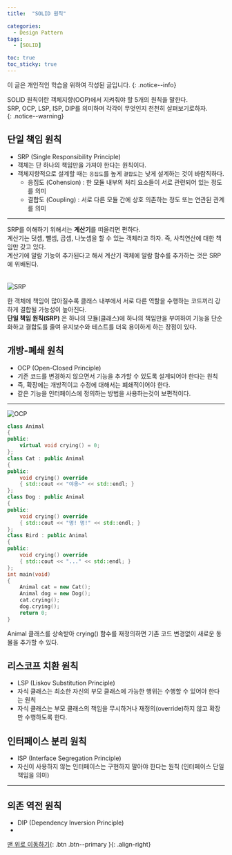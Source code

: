 ```yaml
---
title:  "SOLID 원칙" 

categories:
  - Design Pattern
tags:
  - [SOLID]

toc: true
toc_sticky: true
---
```

이 글은 개인적인 학습을 위하여 작성된 글입니다.
{: .notice--info}  

SOLID 원칙이란 객체지향(OOP)에서 지켜줘야 할 5개의 원칙을 말한다.  
SRP, OCP, LSP, ISP, DIP를 의미하며 각각이 무엇인지 천천히 살펴보기로하자.  
{: .notice--warning}  


## 단일 책임 원칙  
- SRP (Single Responsibility Principle)
- 객체는 단 하나의 책임만을 가져야 한다는 원칙이다.  
- 객체지향적으로 설계할 때는 `응집도`를 높게 `결합도`는 낮게 설계하는 것이 바람직하다.  
    - 응집도 (Cohension) : 한 모듈 내부의 처리 요소들이 서로 관련되어 있는 정도를 의미  
    - 결합도 (Coupling) : 서로 다른 모듈 간에 상호 의존하는 정도 또는 연관된 관계를 의미  

***
SRP를 이해하기 위해서는 **계산기**를 떠올리면 편하다.  
계산기는 덧셈, 뺄셈, 곱셈, 나눗셈을 할 수 있는 객체라고 하자. 즉, 사칙연산에 대한 책임만 갖고 있다.  
계산기에 알람 기능이 추가된다고 해서 계산기 객체에 알람 함수를 추가하는 것은 SRP에 위배된다.  
<br>  
![SRP](https://user-images.githubusercontent.com/38198388/198814180-93a4a8c1-e8a9-4316-8389-fab4697c5f00.png)

한 객체에 책임이 많아질수록 클래스 내부에서 서로 다른 역할을 수행하는 코드끼리 강하게 결합될 가능성이 높아진다.  
**단일 책임 원칙(SRP)** 은 하나의 모듈(클래스)에 하나의 책임만을 부여하여 기능을 단순화하고 결합도를 줄여 유지보수와 테스트를 더욱 용이하게 하는 장점이 있다.  


## 개방-폐쇄 원칙  
- OCP (Open-Closed Principle)  
- 기존 코드를 변경하지 않으면서 기능을 추가할 수 있도록 설계되어야 한다는 원칙  
- 즉, 확장에는 개방적이고 수정에 대해서는 폐쇄적이어야 한다.  
- 같은 기능을 인터페이스에 정의하는 방법을 사용하는것이 보편적이다.  

***
![OCP](https://user-images.githubusercontent.com/38198388/198814247-9d89b454-651c-43f7-839c-53ce9087b884.png)
```cpp
class Animal
{
public:
    virtual void crying() = 0;
};
class Cat : public Animal
{
public:
    void crying() override 
    { std::cout << "야옹~" << std::endl; }
};
class Dog : public Animal
{
public:
    void crying() override
    { std::cout << "멍! 멍!" << std::endl; }
};
class Bird : public Animal
{
public:
    void crying() override
    { std::cout << "..." << std::endl; }
};
int main(void)
{
    Animal cat = new Cat();
    Animal dog = new Dog();
    cat.crying();
    dog.crying();
    return 0;
}
```
Animal 클래스를 상속받아 crying() 함수를 재정의하면 기존 코드 변경없이 새로운 동물을 추가할 수 있다.  

## 리스코프 치환 원칙  
- LSP (Liskov Substitution Principle)  
- 자식 클래스는 최소한 자신의 부모 클래스에 가능한 행위는 수행할 수 있어야 한다는 원칙  
- 자식 클래스는 부모 클래스의 책임을 무시하거나 재정의(override)하지 않고 확장만 수행하도록 한다.  

## 인터페이스 분리 원칙  
- ISP (Interface Segregation Principle)  
- 자신이 사용하지 않는 인터페이스는 구현하지 말아야 한다는 원칙 (인터페이스 단일 책임을 의미)  

***


## 의존 역전 원칙  
- DIP (Dependency Inversion Principle)  
- 



[맨 위로 이동하기](#){: .btn .btn--primary }{: .align-right}